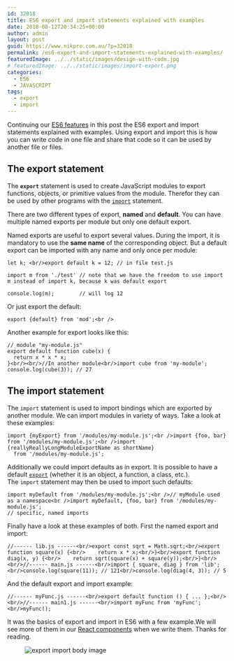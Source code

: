 ```yaml
---
id: 32018
title: ES6 export and import statements explained with examples
date: 2018-08-12T20:34:25+00:00
author: admin
layout: post
guid: https://www.nikpro.com.au/?p=32018
permalink: /es6-export-and-import-statements-explained-with-examples/
featuredImage: ../../static/images/design-with-code.jpg
# featuredImage: ../../static/images/import-export.png
categories:
  - ES6
  - JAVASCRIPT
tags:
  - export
  - import
---
```

Continuing our [ES6 features](https://www.nikpro.com.au/all-you-need-to-know-about-arrow-functions-in-javascript/) in this post the ES6 export and import statements explained with examples. Using export and import this is how you can write code in one file and share that code so it can be used by another file or files.

## The export statement

The **`export`** statement is used to create JavaScript modules to export functions, objects, or primitive values from the module. Therefor they can be used by other programs with the [`import`](https://developer.mozilla.org/en-US/docs/Web/JavaScript/Reference/Statements/import) statement.

There are two different types of export, **named** and **default**. You can have multiple named exports per module but only one default export.

Named exports are useful to export several values. During the import, it is mandatory to use the **same name** of the corresponding object. But a default export can be imported with any name and only once per module:


```
let k; <br/>export default k = 12; // in file test.js

import m from './test' // note that we have the freedom to use import m instead of import k, because k was default export

console.log(m);        // will log 12
```


Or just export the default:


```
export {default} from 'mod';<br />
```


Another example for export looks like this:


```
// module "my-module.js"
export default function cube(x) {
  return x * x * x;
}<br/><br/>//In another module<br/>import cube from 'my-module';
console.log(cube(3)); // 27
```


## The import statement

The `import` statement is used to import bindings which are exported by another module. We can import modules in variety of ways. Take a look at these examples:


```
import {myExport} from '/modules/my-module.js';<br />import {foo, bar} from '/modules/my-module.js';<br />import {reallyReallyLongModuleExportName as shortName}
  from '/modules/my-module.js';
```


Additionally we could import defaults as in export. It is possible to have a default [`export`](https://developer.mozilla.org/en-US/docs/Web/JavaScript/Reference/Statements/export) (whether it is an object, a function, a class, etc.). The `import` statement may then be used to import such defaults:

```
import myDefault from '/modules/my-module.js';<br />// myModule used as a namespace<br />import myDefault, {foo, bar} from '/modules/my-module.js';
// specific, named imports
```


Finally have a look at these examples of both. First the named export and import:


```
//------ lib.js ------<br/>export const sqrt = Math.sqrt;<br/>export function square(x) {<br/>    return x * x;<br/>}<br/>export function diag(x, y) {<br/>    return sqrt(square(x) + square(y));<br/>}<br/><br/>//------ main.js ------<br/>import { square, diag } from 'lib';<br/>console.log(square(11)); // 121<br/>console.log(diag(4, 3)); // 5
```


And the default export and import example:


```
//------ myFunc.js ------<br/>export default function () { ... };<br/><br/>//------ main1.js ------<br/>import myFunc from 'myFunc';<br/>myFunc();
```


It was the basics of export and import in ES6 with a few example.We will see more of them in our [React components](https://www.nikpro.com.au/react-component-building-blocks-simple-explanation-part-1/) when we write them. Thanks for reading.<figure class="wp-block-image">

<img src="https://www.nikpro.com.auimport-export-image.jpeg" alt="export import body image" class="wp-image-32019" srcset="https://testgatsby.localimport-export-image.jpeg 1276w, https://testgatsby.localimport-export-image-300x160.jpeg 300w, https://testgatsby.localimport-export-image-768x410.jpeg 768w, https://testgatsby.localimport-export-image-1024x547.jpeg 1024w" sizes="(max-width: 1276px) 100vw, 1276px" /> </figure>